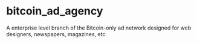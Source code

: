 # bitcoin_ad_agency
A enterprise level branch of the Bitcoin-only ad network designed for web designers, newspapers, magazines, etc. 
